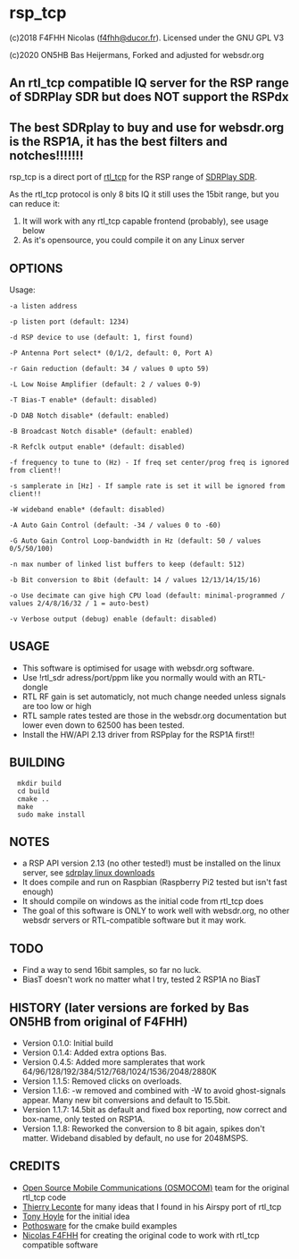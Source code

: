 # rsp_tcp

(c)2018 F4FHH Nicolas (f4fhh@ducor.fr). Licensed under the GNU GPL V3

(c)2020 ON5HB Bas Heijermans, Forked and adjusted for websdr.org

## An rtl_tcp compatible IQ server for the RSP range of SDRPlay SDR but does NOT support the RSPdx
## The best SDRplay to buy and use for websdr.org is the RSP1A, it has the best filters and notches!!!!!!!

rsp_tcp is a direct port of [rtl_tcp](https://github.com/osmocom/rtl-sdr) for the RSP range of [SDRPlay SDR](https://www.sdrplay.com/).

As the rtl_tcp protocol is only 8 bits IQ it still uses the 15bit range, but you can reduce it:

1. It will work with any rtl_tcp capable frontend (probably), see usage below
2. As it's opensource, you could compile it on any Linux server

## OPTIONS
Usage:

	-a listen address
	
	-p listen port (default: 1234)
	
	-d RSP device to use (default: 1, first found)
	
	-P Antenna Port select* (0/1/2, default: 0, Port A)
	
	-r Gain reduction (default: 34 / values 0 upto 59)
	
	-L Low Noise Amplifier (default: 2 / values 0-9)
	
	-T Bias-T enable* (default: disabled)
	
	-D DAB Notch disable* (default: enabled)
	
	-B Broadcast Notch disable* (default: enabled)
	
	-R Refclk output enable* (default: disabled)
	
	-f frequency to tune to (Hz) - If freq set center/prog freq is ignored from client!!
	
	-s samplerate in [Hz] - If sample rate is set it will be ignored from client!!
	
	-W wideband enable* (default: disabled)
			
	-A Auto Gain Control (default: -34 / values 0 to -60)
	
	-G Auto Gain Control Loop-bandwidth in Hz (default: 50 / values 0/5/50/100)
	
	-n max number of linked list buffers to keep (default: 512)
	
	-b Bit conversion to 8bit (default: 14 / values 12/13/14/15/16)
	
	-o Use decimate can give high CPU load (default: minimal-programmed / values 2/4/8/16/32 / 1 = auto-best)
	
	-v Verbose output (debug) enable (default: disabled)

## USAGE
 - This software is optimised for usage with websdr.org software. 
 - Use !rtl_sdr adress/port/ppm like you normally would with an RTL-dongle
 - RTL RF gain is set automaticly, not much change needed unless signals are too low or high
 - RTL sample rates tested are those in the websdr.org documentation but lower even down to 62500 has been tested.
 - Install the HW/API 2.13 driver from RSPplay for the RSP1A first!!

## BUILDING
```
  mkdir build
  cd build
  cmake ..
  make
  sudo make install
```
## NOTES
 - a RSP API version 2.13 (no other tested!) must be installed on the linux server, see [sdrplay linux downloads](https://www.sdrplay.com/downloads/)
 - It does compile and run on Raspbian (Raspberry Pi2 tested but isn't fast enough)
 - It should compile on windows as the initial code from rtl_tcp does
 - The goal of this software is ONLY to work well with websdr.org, no other websdr servers or RTL-compatible software but it may work.

## TODO
 - Find a way to send 16bit samples, so far no luck.
 - BiasT doesn't work no matter what I try, tested 2 RSP1A no BiasT
 
## HISTORY (later versions are forked by Bas ON5HB from original of F4FHH)
 - Version 0.1.0: Initial build
 - Version 0.1.4: Added extra options Bas.
 - Version 0.4.5: Added more samplerates that work 64/96/128/192/384/512/768/1024/1536/2048/2880K
 - Version 1.1.5: Removed clicks on overloads.
 - Version 1.1.6: -w removed and combined with -W to avoid ghost-signals appear. Many new bit conversions and default to 15.5bit.
 - Version 1.1.7: 14.5bit as default and fixed box reporting, now correct and box-name, only tested on RSP1A.
 - Version 1.1.8: Reworked the conversion to 8 bit again, spikes don't matter. Wideband disabled by default, no use for 2048MSPS.
 
## CREDITS
 - [Open Source Mobile Communications (OSMOCOM)](https://github.com/osmocom/rtl-sdr.git) team for the original rtl_tcp code
 - [Thierry Leconte](https://github.com/TLeconte/airspy_tcp.git) for many ideas that I found in his Airspy port of rtl_tcp
 - [Tony Hoyle](https://github.com/TonyHoyle/sdrplay.git) for the initial idea
 - [Pothosware](https://github.com/pothosware) for the cmake build examples
 - [Nicolas F4FHH](https://github.com/f4hh) for creating the original code to work with rtl_tcp compatible software
